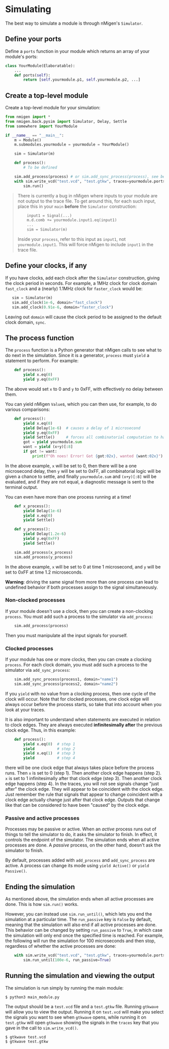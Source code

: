 # Simulating

The best way to simulate a module is through nMigen's `Simulator`.

## Define your ports

Define a `ports` function in your module which returns an array of your module's ports:

```python
class YourModule(Elaboratable):
    ...
    def ports(self):
        return [self.yourmodule.p1, self.yourmodule.p2, ...]
```

## Create a top-level module

Create a top-level module for your simulation:

```python
from nmigen import *
from nmigen.back.pysim import Simulator, Delay, Settle
from somewhere import YourModule

if __name__ == "__main__":
    m = Module()
    m.submodules.yourmodule = yourmodule = YourModule()

    sim = Simulator(m)

    def process():
        # To be defined

    sim.add_process(process) # or sim.add_sync_process(process), see below
    with sim.write_vcd("test.vcd", "test.gtkw", traces=yourmodule.ports()):
        sim.run()
```

> There is currently a bug in nMigen where inputs to your module are not output to the trace file. To get around this, for each such input, place this in your `main` **before** the `Simulator` construction:
> ```python
>     input1 = Signal(...)
>     m.d.comb += yourmodule.input1.eq(input1)
>     ...
>     sim = Simulator(m)
> ```
> Inside your `process`, refer to this input as `input1`, not `yourmodule.input1`. This will force nMigen to include `input1` in the trace file.

## Define your clocks, if any

If you have clocks, add each clock after the `Simulator` construction, giving the clock period in seconds. For example, a 1MHz clock for clock domain `fast_clock` and a (nearly) 1.1MHz clock for `faster_clock` would be:

```python
   sim = Simulator(m)
   sim.add_clock(1e-6, domain="fast_clock")
   sim.add_clock(0.91e-6, domain="faster_clock")
```

Leaving out `domain` will cause the clock period to be assigned to the default clock domain, `sync`.

## The process function

The `process` function is a Python generator that nMigen calls to see what to do next in the simulation. Since it is a generator, `process` must `yield` a statement to perform. For example:

```python
    def process():
        yield x.eq(0)
        yield y.eq(0xFF)
```

The above would set `x` to 0 and `y` to 0xFF, with effectively no delay between them.

You can yield nMigen `Value`s, which you can then use, for example, to do various comparisons:

```python
    def process():
        yield x.eq(0)
        yield Delay(1e-6)  # causes a delay of 1 microsecond
        yield y.eq(0xFF)
        yield Settle()     # forces all combinatorial computation to happen
        got = yield yourmodule.sum
        want = yield (x+y)[:8]
        if got != want:
            print(f"Oh noes! Error! Got {got:02x}, wanted {want:02x}")
```

In the above example, `x` will be set to 0, then there will be a one microsecond delay, then `y` will be set to 0xFF, all combinatorial logic will be given a chance to settle, and finally `yourmodule.sum` and `(x+y)[:8]` will be evaluated, and if they are not equal, a diagnostic message is sent to the terminal output.

You can even have more than one process running at a time!

```python
    def x_process():
        yield Delay(1e-6)
        yield x.eq(0)
        yield Settle()

    def y_process():
        yield Delay(1.2e-6)
        yield y.eq(0xFF)
        yield Settle()

    sim.add_process(x_process)
    sim.add_process(y_process)
```

In the above example, `x` will be set to 0 at time 1 microsecond, and `y` will be set to 0xFF at time 1.2 microseconds.

**Warning**: driving the same signal from more than one process can lead to undefined behavior if both processes assign to the signal simultaneously.

### Non-clocked processes

If your module doesn't use a clock, then you can create a non-clocking `process`. You must add such a process to the simulator via `add_process`:

```python
    sim.add_process(process)
```

Then you must manipulate all the input signals for yourself.

### Clocked processes

If your module has one or more clocks, then you can create a clocking `process`. For each clock domain, you must add such a process to the simulator via `add_sync_process`:

```python
    sim.add_sync_process(process1, domain="name1")
    sim.add_sync_process(process2, domain="name2")
```

If you `yield` with no value from a clocking process, then one cycle of the clock will occur. Note that for clocked processes, one clock edge will always occur before the process starts, so take that into account when you look at your traces.

It is also important to understand when statements are executed in relation to clock edges. They are always executed **infinitesimally after** the previous clock edge. Thus, in this example:

```python
    def process():
        yield x.eq(0)  # step 1
        yield          # step 2
        yield x.eq(1)  # step 3
        yield          # step 4
```

there will be one clock edge that always takes place before the process runs. Then `x` is set to 0 (step 1). Then another clock edge happens (step 2). `x` is set to 1 infinitesimally after that clock edge (step 3). Then another clock edge happens (step 4). In the traces, you will not see signals change "just after" the clock edge. They will appear to be coincident with the clock edge. Just remember the rule that signals that appear to change coincident with a clock edge actually change just after that clock edge. Outputs that change like that can be considered to have been "caused" by the clock edge.

### Passive and active processes

Processes may be passive or active. When an *active* process runs out of things to tell the simulator to do, it asks the simulator to finish. In effect, it controls the endpoint of the simulator. The simulation ends when all active processes are done. A *passive* process, on the other hand, doesn't ask the simulator to finish.

By default, processes added with `add_process` and `add_sync_process` are active. A process can change its mode using `yield Active()` or `yield Passive()`.

## Ending the simulation

As mentioned above, the simulation ends when all active processes are done. This is how `sim.run()` works.

However, you can instead use `sim.run_until()`, which lets you end the simulation at a particular time. The `run_passive` key is `False` by default, meaning that the simulation will also end if all active processes are done. This behavior can be changed by setting `run_passive` to `True`, in which case the simulation will only end once the specified time is reached. For example, the following will run the simulation for 100 microseconds and then stop, regardless of whether the active processes are done:

```python
    with sim.write_vcd("test.vcd", "test.gtkw", traces=yourmodule.ports()):
        sim.run_until(100e-6, run_passive=True)
```

## Running the simulation and viewing the output

The simulation is run simply by running the main module:

```
$ python3 main_module.py
```

The output should be a `test.vcd` file and a `test.gtkw` file. Running `gtkwave` will allow you to view the output. Running it on `test.vcd` will make you select the signals you want to see when `gtkwave` opens, while running it on `test.gtkw` will open `gtkwave` showing the signals in the `traces` key that you gave in the call to `sim.write_vcd()`.

```
$ gtkwave test.vcd
$ gtkwave test.gtkw
```
